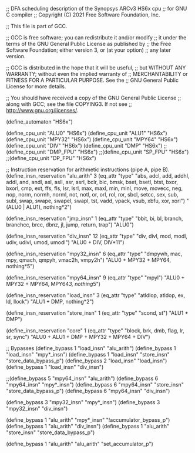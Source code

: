 ;; DFA scheduling description of the Synopsys ARCv3 HS6x cpu
;; for GNU C compiler
;; Copyright (C) 2021 Free Software Foundation, Inc.

;; This file is part of GCC.

;; GCC is free software; you can redistribute it and/or modify
;; it under the terms of the GNU General Public License as published by
;; the Free Software Foundation; either version 3, or (at your option)
;; any later version.

;; GCC is distributed in the hope that it will be useful,
;; but WITHOUT ANY WARRANTY; without even the implied warranty of
;; MERCHANTABILITY or FITNESS FOR A PARTICULAR PURPOSE.  See the
;; GNU General Public License for more details.

;; You should have received a copy of the GNU General Public License
;; along with GCC; see the file COPYING3.  If not see
;; <http://www.gnu.org/licenses/>.

(define_automaton "HS6x")

(define_cpu_unit "ALU0"    "HS6x")
(define_cpu_unit "ALU1"    "HS6x")
(define_cpu_unit "MPY32"   "HS6x")
(define_cpu_unit "MPY64"   "HS6x")
(define_cpu_unit "DIV"     "HS6x")
(define_cpu_unit "DMP"     "HS6x")
;;(define_cpu_unit "DMP_FPU" "HS6x")
;;(define_cpu_unit "SP_FPU"  "HS6x")
;;(define_cpu_unit "DP_FPU"  "HS6x")

;; Instruction reservation for arithmetic instructions (pipe A, pipe B).
(define_insn_reservation "alu_arith" 3
  (eq_attr "type" "abs, adcl, add, addhl, addl, and, andl, asl, asll,
		   asr, asrl, bclr, bic, bmsk, bset, bsetl, btst,
		   bxor, bxorl, cmp, ext, ffs, fls, lsr, lsrl, max,
		   maxl, min, minl, move, movecc, neg, nop, norm,
		   normh, norml, not, notl, or, orl, rol, ror, sbcl,
		   setcc, sex, sub, subl, swap, swape, swapel, swapl,
		   tst, vadd, vpack, vsub, xbfu, xor, xorl")
  "(ALU0 | ALU1), nothing*2")

(define_insn_reservation "jmp_insn" 1
  (eq_attr "type" "bbit, bi, bl, branch, branchcc, brcc, dbnz, jl,
		   jump, return, trap")
  "ALU0")

(define_insn_reservation "div_insn" 12
  (eq_attr "type" "div, divl, mod, modl, udiv, udivl, umod, umodl")
  "ALU0 + DIV, DIV*11")

(define_insn_reservation "mpy32_insn" 6
  (eq_attr "type" "dmpywh, mac, mpy, qmach, qmpyh, vmac2h, vmpy2h")
  "ALU0 + MPY32 + MPY64, nothing*5")

(define_insn_reservation "mpy64_insn" 9
  (eq_attr "type" "mpyl")
  "ALU0 + MPY32 + MPY64, MPY64*3, nothing*5")

(define_insn_reservation "load_insn" 3
  (eq_attr "type" "atldlop, atldop, ex, ld, llock")
  "ALU1 + DMP, nothing*2")

(define_insn_reservation "store_insn" 1
  (eq_attr "type" "scond, st")
  "ALU1 + DMP")

(define_insn_reservation "core" 1
  (eq_attr "type" "block, brk, dmb, flag, lr, sr, sync")
  "ALU0 + ALU1 + DMP + MPY32 + MPY64 + DIV")

;; Bypasses
(define_bypass 1 "load_insn" "alu_arith")
(define_bypass 1 "load_insn" "mpy*_insn")
(define_bypass 1 "load_insn" "store_insn" "store_data_bypass_p")
(define_bypass 2 "load_insn" "load_insn")
(define_bypass 1 "load_insn" "div_insn")

;;(define_bypass 5 "mpy64_insn" "alu_arith")
(define_bypass 6 "mpy64_insn" "mpy*_insn")
(define_bypass 6 "mpy64_insn" "store_insn" "store_data_bypass_p")
(define_bypass 6 "mpy64_insn" "div_insn")

(define_bypass 3 "mpy32_insn" "mpy*_insn")
(define_bypass 3 "mpy32_insn" "div_insn")

(define_bypass 1 "alu_arith" "mpy*_insn" "!accumulator_bypass_p")
(define_bypass 1 "alu_arith" "div_insn")
(define_bypass 1 "alu_arith" "store_insn" "store_data_bypass_p")

(define_bypass 1 "alu_arith" "alu_arith" "set_accumulator_p")
